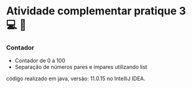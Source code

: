 # Atividade complementar pratique 3 :computer: :book:
### Contador 
- Contador de 0 a 100
- Separação de números pares e impares utilizando list 

código realizado em java, versão: 11.0.15 no IntelliJ IDEA.

